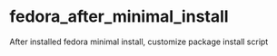 # fedora_after_minimal_install
After installed fedora minimal install, customize package install script
